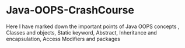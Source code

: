 # Java-OOPS-CrashCourse
Here I have marked down the important points of Java OOPS concepts , Classes and objects, Static keyword, Abstract, Inheritance and encapsulation, Access Modifiers and packages
